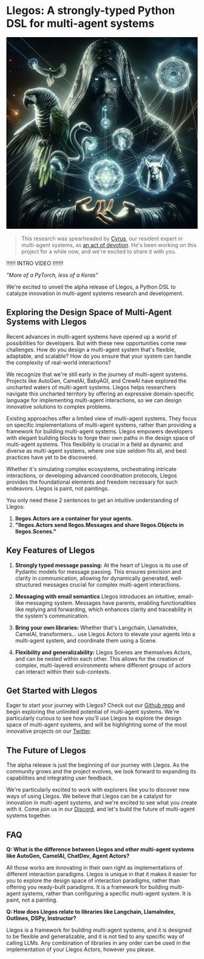 # Llegos: A strongly-typed Python DSL for multi-agent systems

![An image of a techno-wizard in a flowing robe adorned with digital runes, with interconnected glowing orbs floating about. One orb contains a coiling snake, another a majestic parrot, and another a serene llama. All the orbs emit intense, glowing power. Streams of light intertwine seamlessly in front of the wizard's focused eyes, casting intricate shadows and illuminating the wizard's face with a mysterious light.](../../wizard.png)

> This research was spearheaded by [Cyrus](https://x.com/CyrusOfEden), our resident expert in multi-agent systems, as [an act of devotion](https://www.youtube.com/watch?v=YPytyPQ8HdI). He's been working on this project for a while now, and we're excited to share it with you.

!!!!!! INTRO VIDEO !!!!!!!

*"More of a PyTorch, less of a Keras"*

We're excited to unveil the alpha release of Llegos, a Python DSL to catalyze innovation in multi-agent systems research and development.

## Exploring the Design Space of Multi-Agent Systems with Llegos

Recent advances in multi-agent systems have opened up a world of possibilities for developers. But with these new opportunities come new challenges. How do you design a multi-agent system that's flexible, adaptable, and scalable? How do you ensure that your system can handle the complexity of real-world interactions?

We recognize that we're still early in the journey of multi-agent systems. Projects like AutoGen, CamelAI, BabyAGI, and CrewAI have explored the uncharted waters of multi-agent systems. Llegos helps researchers navigate this uncharted territory by offering an expressive domain-specific language for implementing multi-agent interactions, so we can design innovative solutions to complex problems.

Existing approaches offer a limited view of multi-agent systems. They focus on specific implementations of multi-agent systems, rather than providing a framework for building multi-agent systems. Llegos empowers developers with elegant building blocks to forge their own paths in the design space of multi-agent systems. This flexibility is crucial in a field as dynamic and diverse as multi-agent systems, where one size seldom fits all, and best practices have yet to be discovered.

Whether it's simulating complex ecosystems, orchestrating intricate interactions, or developing advanced coordination protocols, Llegos provides the foundational elements and freedom necessary for such endeavors. Llegos is paint, not paintings.

You only need these 2 sentences to get an intuitive understanding of Llegos:

1. **llegos.Actors are a container for your agents.**
2. **"llegos.Actors send llegos.Messages and share llegos.Objects in llegos.Scenes."**

## Key Features of Llegos

1. **Strongly typed message passing:** At the heart of Llegos is its use of Pydantic models for message passing. This ensures precision and clarity in communication, allowing for dynamically generated, well-structured messages crucial for complex multi-agent interactions.

2. **Messaging with email semantics** Llegos introduces an intuitive, email-like messaging system. Messages have parents, enabling functionalities like replying and forwarding, which enhances clarity and traceability in the system's communication.

3. **Bring your own libraries:** Whether that's Langchain, LlamaIndex, CamelAI, transformers... use Llegos Actors to elevate your agents into a multi-agent system, and coordinate them using a Scene.

4. **Flexibility and generalizability:** Llegos Scenes are themselves Actors, and can be nested within each other. This allows for the creation of complex, multi-layered environments where different groups of actors can interact within their sub-contexts.

## Get Started with Llegos

Eager to start your journey with Llegos? Check out our [Github repo](https://github.com/nousresearch/llegos) and begin exploring the unlimited potential of multi-agent systems. We're particularly curious to see how you'll use Llegos to explore the design space of multi-agent systems, and will be highlighting some of the most innovative projects on our [Twitter](https://twitter.com/nousresearch).

## The Future of Llegos

The alpha release is just the beginning of our journey with Llegos. As the community grows and the project evolves, we look forward to expanding its capabilities and integrating user feedback.

We're particularly excited to work with explorers like you to discover new ways of using Llegos. We believe that Llegos can be a catalyst for innovation in multi-agent systems, and we're excited to see what you create with it. Come join us in our [Discord](https://discord.gg/jqVphNsB4H), and let's build the future of multi-agent systems together.

## FAQ

**Q: What is the difference between Llegos and other multi-agent systems like AutoGen, CamelAI, ChatDev, Agent Actors?**

All those works are innovating in their own right as implementations of different interaction paradigms. Llegos is unique in that it makes it easier for you to explore the design space of interaction paradigms, rather than offering you ready-built paradigms. It is a framework for building multi-agent systems, rather than configuring a specific multi-agent system. It is paint, not a painting.

**Q: How does Llegos relate to libraries like Langchain, LlamaIndex, Outlines, DSPy, Instructor?**

Llegos is a framework for building multi-agent systems, and it is designed to be flexible and generalizable, and it is not tied to any specific way of calling LLMs. Any combination of libraries in any order can be used in the implementation of your Llegos Actors, however you please.
